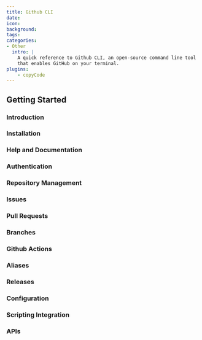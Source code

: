 ```yaml
---
title: Github CLI
date: 
icon: 
background: 
tags:
categories:
- Other
  intro: |
    A quick reference to Github CLI, an open-source command line tool
    that enables GitHub on your terminal. 
plugins:
    - copyCode
---
```


Getting Started
------------

### Introduction

### Installation 

### Help and Documentation

### Authentication

### Repository Management

### Issues

### Pull Requests

### Branches

### Github Actions 

### Aliases 

### Releases

### Configuration

### Scripting Integration 

### APIs
